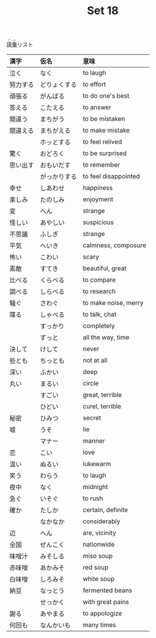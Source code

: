 ﻿---
layout: default
title: Set 18
parent: N4 Vocabulary List
grand_parent: <ruby>語彙<rt>ごい</rt></ruby> Vocabulary
nav_order: 18
---

<ruby>語彙<rt>ごい</rt></ruby>リスト

| 漢字     | 仮名         | 意味                 |
|:-------- |:------------ |:-------------------- |
| 泣く     | なく         | to laugh             |
| 努力する | どりょくする | to effort            |
| 頑張る   | がんばる     | to do one's best     |
| 答える   | こたえる     | to answer            |
| 間違う   | まちがう     | to be mistaken       |
| 間違える | まちがえる   | to make mistake      |
|          | ホッとする   | to feel relived      |
| 驚く     | おどろく     | to be surprised      |
| 思い出す | おもいだす   | to remember          |
|          | がっかりする | to feel disappointed |
| 幸せ     | しあわせ     | happiness            |
| 楽しみ   | たのしみ     | enjoyment            |
| 変       | へん         | strange              |
| 怪しい   | あやしい     | suspicious           |
| 不思議   | ふしぎ       | strange              |
| 平気     | へいき       | calmness, composure  |
| 怖い     | こわい       | scary                |
| 素敵     | すてき       | beautiful, great     |
| 比べる   | くらべる     | to compare           |
| 調べる   | しらべる     | to research          |
| 騒ぐ     | さわぐ       | to make noise, merry |
| 喋る     | しゃべる     | to talk, chat        |
|          | すっかり     | completely           |
|          | ずっと       | all the way, time    |
| 決して   | けして       | never                |
| 些とも   | ちっとも     | not at all           |
| 深い     | ふかい       | deep                 |
| 丸い     | まるい       | circle               |
|          | すごい       | great, terrible      |
|          | ひどい       | curel, terrible      |
| 秘密     | ひみつ       | secret               |
| 嘘       | うそ         | lie                  |
|          | マナー       | manner               |
| 恋       | こい         | love                 |
| 温い     | ぬるい       | lukewarm             |
| 笑う     | わらう       | to laugh             |
| 夜中     | なく         | midnight             |
| 急ぐ     | いそぐ       | to rush              |
| 確か     | たしか       | certain, definite    |
|          | なかなか     | considerably         |
| 辺       | へん         | are, vicinity        |
| 全国     | ぜんこく     | nationwide           |
| 味噌汁   | みそしる     | miso soup            |
| 赤味噌   | あかみそ     | red soup             |
| 白味噌   | しろみそ     | white soup           |
| 納豆     | なっとう     | fermented beans      |
|          | せっかく     | with great pains     |
| 謝る     | あやまる     | to appologize        |
| 何回も   | なんかいも   | many times           |
